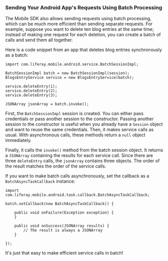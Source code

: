 ### Sending Your Android App's Requests Using Batch Processing [](id=batch-android-app-requests-to-liferay-portal-6-2-dev-guide-en)

The Mobile SDK also allows sending requests using batch processing, which can be
much more efficient than sending separate requests. For example, suppose
you want to delete ten blog entries at the same time; instead of making one
request for each deletion, you can create a batch of calls and send them all
together.

Here is a code snippet from an app that deletes blog entries synchronously as a
batch: 

    import com.liferay.mobile.android.service.BatchSessionImpl;

    BatchSessionImpl batch = new BatchSessionImpl(session);
    BlogsEntryService service = new BlogsEntryService(batch);

    service.deleteEntry(1);
    service.deleteEntry(2);
    service.deleteEntry(3);

    JSONArray jsonArray = batch.invoke();

First, the `BatchSessionImpl` session is created. You can either pass
credentials or pass another session to the constructor. Passing another session
to the constructor is useful when you already have a `Session` object and want
to reuse the same credentials. Then, it makes service calls as usual. With
asynchronous calls, these methods return a `null` object immediately. 

Finally, it calls the `invoke()` method from the batch session object. It
returns a `JSONArray` containing the results for each service call. Since there
are three `deleteEntry` calls, the `jsonArray` contains three objects. The order
of the result matches the order of the service calls. 

If you want to make batch calls asynchronously, set the callback as a
`BatchAsyncTaskCallback` instance:

    import com.liferay.mobile.android.task.callback.BatchAsyncTaskCallback;

    batch.setCallback(new BatchAsyncTaskCallback() {

        public void onFailure(Exception exception) {
        }

        public void onSuccess(JSONArray results) {
            // The result is always a JSONArray 
        }

    });

It's just that easy to make efficient service calls in batch! 
